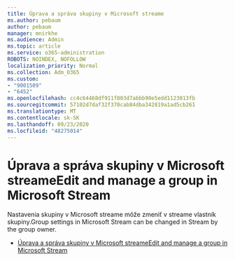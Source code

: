 ```yaml
---
title: Úprava a správa skupiny v Microsoft streame
ms.author: pebaum
author: pebaum
manager: mnirkhe
ms.audience: Admin
ms.topic: article
ms.service: o365-administration
ROBOTS: NOINDEX, NOFOLLOW
localization_priority: Normal
ms.collection: Adm_O365
ms.custom:
- "9001509"
- "6452"
ms.openlocfilehash: cc4c64468df911f803d7abbb90e5edd1123013fb
ms.sourcegitcommit: 57102d7daf32f370cab84dba342819a1ad5cb261
ms.translationtype: MT
ms.contentlocale: sk-SK
ms.lasthandoff: 09/23/2020
ms.locfileid: "48275014"
---
```

# <a name="edit-and-manage-a-group-in-microsoft-stream"></a><span data-ttu-id="a1097-102">Úprava a správa skupiny v Microsoft streame</span><span class="sxs-lookup"><span data-stu-id="a1097-102">Edit and manage a group in Microsoft Stream</span></span>

<span data-ttu-id="a1097-103">Nastavenia skupiny v Microsoft streame môže zmeniť v streame vlastník skupiny.</span><span class="sxs-lookup"><span data-stu-id="a1097-103">Group settings in Microsoft Stream can be changed in Stream by the group owner.</span></span>  

- [<span data-ttu-id="a1097-104">Úprava a správa skupiny v Microsoft streame</span><span class="sxs-lookup"><span data-stu-id="a1097-104">Edit and manage a group in Microsoft Stream</span></span>](https://docs.microsoft.com/stream/portal-manage-groups)
